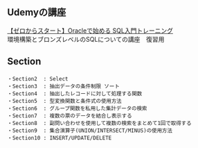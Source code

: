  ## Udemyの講座
[【ゼロからスタート】Oracleで始める SQL入門トレーニング](https://www.udemy.com/course/oracle-sql-d/)  
環境構築とブロンズレベルのSQLについての講座　復習用

## Section
~~~
・Section2  : Select
・Section3  : 抽出データの条件制限 ソート
・Section4  : 抽出したレコードに対して処理する関数
・Section5  : 型変換関数と条件式の使用方法
・Section6  : グループ関数を私用した集計データの検索 
・Section7  : 複数の票のデータを結合し表示する
・Section8  : 副問い合わせを使用して複数の検索をまとめて1回で取得する
・Section9  : 集合演算子(UNION/INTERSECT/MINUS)の使用方法
・Section10 : INSERT/UPDATE/DELETE
~~~